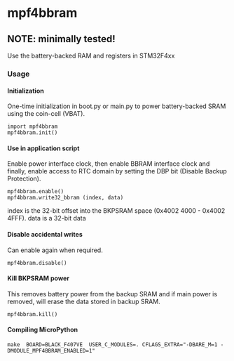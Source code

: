 # mpf4bbram
## NOTE: minimally tested!
Use the battery-backed RAM and registers in STM32F4xx

### Usage

#### Initialization
One-time initialization in boot.py or main.py to power battery-backed SRAM using the coin-cell (VBAT).
```
import mpf4bbram
mpf4bbram.init()
```
#### Use in application script
Enable power interface clock, then enable BBRAM interface clock
and finally, enable access to RTC domain by setting the DBP bit
(Disable Backup Protection).
```
mpf4bbram.enable()
mpf4bbram.write32_bbram (index, data)
```
index is the 32-bit offset into the  BKPSRAM space (0x4002 4000 - 0x4002 4FFF).
data is a 32-bit data

#### Disable accidental writes
Can enable again when required.
```
mpf4bbram.disable()
```


#### Kill BKPSRAM power
This removes battery power from the backup SRAM and if main power
is removed, will erase the data stored in backup SRAM.
```
mpf4bbram.kill()
```
#### Compiling MicroPython
```
make  BOARD=BLACK_F407VE  USER_C_MODULES=. CFLAGS_EXTRA="-DBARE_M=1 -DMODULE_MPF4BBRAM_ENABLED=1"
```
